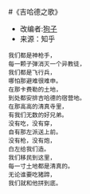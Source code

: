 #《吉哈德之歌》

* 改编者:[狗子](https://www.zhihu.com/question/50956916/answer/123663753)
* 来源：知乎

```
我们都是神枪手，
每一颗子弹消灭一个异教徒，
我们都是飞行兵，
哪怕那避难很难申。
在那卡费勒的土地，
到处都安排吉哈德的宿营地。
在那高高的清真寺里，
有我们无数的好兄弟。
没有吃，没有穿，
自有那左派送上前。
没有枪，没有炮，
白左给我们造。
我们移民到这里，
每一寸土地都是清真的。
无论谁要吃猪蹄，
我们就和他拼到底。
```
